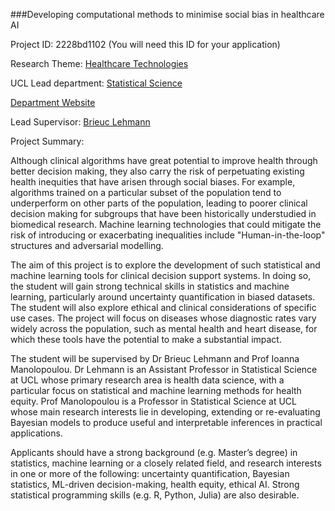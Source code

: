###Developing computational methods to minimise social bias in healthcare AI

Project ID: 2228bd1102
(You will need this ID for your application)

Research Theme: [Healthcare Technologies](../themes/healthcare-technologies.md)

UCL Lead department: [Statistical Science](../departments/statistical-science.md)

[Department Website](https://www.ucl.ac.uk/statistics)

Lead Supervisor: [Brieuc Lehmann](https://iris.ucl.ac.uk/iris/browse/profile?upi=BLEHM59)

Project Summary:

Although clinical algorithms have great potential to improve health through better decision making, they also carry the risk of perpetuating existing health inequities that have arisen through social biases. For example, algorithms trained on a particular subset of the population tend to underperform on other parts of the population, leading to poorer clinical decision making for subgroups that have been historically understudied in biomedical research. Machine learning technologies that could mitigate the risk of introducing or exacerbating inequalities include "Human-in-the-loop" structures and adversarial modelling.
 
 The aim of this project is to explore the development of such statistical and machine learning tools for clinical decision support systems. In doing so, the student will gain strong technical skills in statistics and machine learning, particularly around uncertainty quantification in biased datasets. The student will also explore ethical and clinical considerations of specific use cases. The project will focus on diseases whose diagnostic rates vary widely across the population, such as mental health and heart disease, for which these tools have the potential to make a substantial impact.
 
 The student will be supervised by Dr Brieuc Lehmann and Prof Ioanna Manolopoulou. Dr Lehmann is an Assistant Professor in Statistical Science at UCL whose primary research area is health data science, with a particular focus on statistical and machine learning methods for health equity. Prof Manolopoulou is a Professor in Statistical Science at UCL whose main research interests lie in developing, extending or re-evaluating Bayesian models to produce useful and interpretable inferences in practical applications. 
 
 Applicants should have a strong background (e.g. Master’s degree) in statistics, machine learning or a closely related field, and research interests in one or more of the following: uncertainty quantification, Bayesian statistics, ML-driven decision-making, health equity, ethical AI. Strong statistical programming skills (e.g. R, Python, Julia) are also desirable.